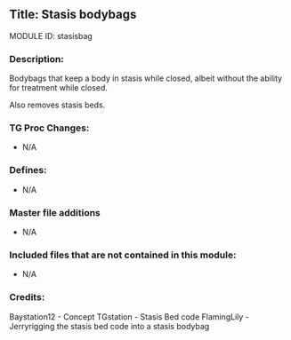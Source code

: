 ## Title: Stasis bodybags

MODULE ID: stasisbag

### Description:

Bodybags that keep a body in stasis while closed, albeit without the ability for treatment while closed.

Also removes stasis beds.

### TG Proc Changes:

 - N/A

### Defines:

 - N/A

### Master file additions

- N/A

### Included files that are not contained in this module:

- N/A

### Credits:
Baystation12 - Concept
TGstation - Stasis Bed code
FlamingLily - Jerryrigging the stasis bed code into a stasis bodybag
